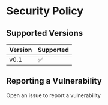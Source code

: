# Security Policy

## Supported Versions

| Version | Supported          |
| ------- | ------------------ |
| v0.1   | ✅               |

## Reporting a Vulnerability

Open an issue to report a vulnerability
